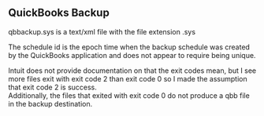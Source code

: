 ## QuickBooks Backup
qbbackup.sys is a text/xml file with the file extension .sys

The schedule id is the epoch time when the backup schedule was created by the QuickBooks application and does not appear to require being unique.

Intuit does not provide documentation on that the exit codes mean, but I see more files exit with exit code 2 than exit code 0 so I made the assumption that exit code 2 is success.  
Additionally, the files that exited with exit code 0 do not produce a qbb file in the backup destination.
